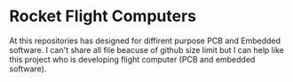 # Rocket Flight Computers

At this repositories has designed for diffirent purpose PCB and Embedded software.
I can't share all file beacuse of github size limit but I can help like this project who is developing flight computer (PCB and embedded software).
